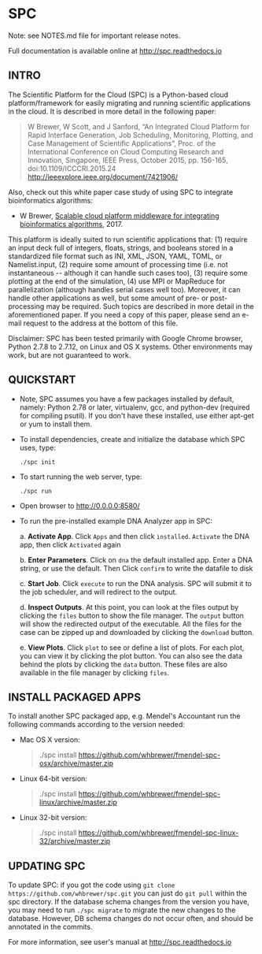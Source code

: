 # SPC

Note: see NOTES.md file for important release notes.

Full documentation is available online at http://spc.readthedocs.io

## INTRO

The Scientific Platform for the Cloud (SPC) is a Python-based cloud platform/framework for easily migrating and running scientific applications in the cloud.  It is described in more detail in the following paper:

  > W Brewer, W Scott, and J Sanford, “An Integrated Cloud Platform for Rapid Interface Generation, Job Scheduling, Monitoring, Plotting, and Case Management of Scientific Applications”, Proc. of the International Conference on Cloud Computing Research and Innovation, Singapore, IEEE Press, October 2015, pp. 156-165, doi:10.1109/ICCCRI.2015.24 http://ieeexplore.ieee.org/document/7421906/

Also, check out this white paper case study of using SPC to integrate bioinformatics algorithms:

  * W Brewer, [Scalable cloud platform middleware for integrating bioinformatics algorithms](https://github.com/whbrewer/unpublished/blob/master/scalable_bioinformatics_platform_2017.pdf), 2017.

This platform is ideally suited to run scientific applications that: (1) require an input deck full of integers, floats, strings, and booleans stored in a standardized file format such as INI, XML, JSON, YAML, TOML, or Namelist.input, (2) require some amount of processing time (i.e. not instantaneous -- although it can handle such cases too), (3) require some plotting at the end of the simulation, (4) use MPI or MapReduce for parallelization (although handles serial cases well too).  Moreover, it can handle other applications as well, but some amount of pre- or post-processing may be required.  Such topics are described in more detail in the aforementioned paper.  If you need a copy of this paper, please send an e-mail request to the address at the bottom of this file.

Disclaimer: SPC has been tested primarily with Google Chrome browser, Python 2.7.8 to 2.7.12, on Linux and OS X systems. Other environments may work, but are not guaranteed to work.

## QUICKSTART

* Note, SPC assumes you have a few packages installed by default, namely: Python 2.78 or later, virtualenv, gcc, and python-dev (required for compiling psutil).  If you don't have these installed, use either apt-get or yum to install them.

* To install dependencies, create and initialize the database which SPC uses, type:

    `./spc init`

* To start running the web server, type:

    `./spc run`

* Open browser to http://0.0.0.0:8580/

* To run the pre-installed example DNA Analyzer app in SPC:

    a. **Activate App**.  Click `Apps` and then click `installed`.  `Activate` the DNA app, then click `Activated` again

    b. **Enter Parameters**. Click on `dna` the default installed app.  Enter a DNA string, or use the default.  Then Click `confirm` to write the datafile to disk

    c. **Start Job**. Click `execute` to run the DNA analysis.  SPC will submit it to the job scheduler, and will redirect to the output.

    d. **Inspect Outputs**.  At this point, you can look at the files output by clicking the `files` button to show the file manager. The `output` button will show the redirected output of the executable.  All the files for the case can be zipped up and downloaded by clicking the `download` button.

    e. **View Plots**. Click `plot` to see or define a list of plots.  For each plot, you can view it by clicking the plot button.  You can also see the data behind the plots by clicking the `data` button.  These files are also available in the file manager by clicking `files`.

## INSTALL PACKAGED APPS

To install another SPC packaged app, e.g. Mendel's Accountant run the following commands according to the version needed:

* Mac OS X version:

    > ./spc install https://github.com/whbrewer/fmendel-spc-osx/archive/master.zip

* Linux 64-bit version:

    > ./spc install https://github.com/whbrewer/fmendel-spc-linux/archive/master.zip

* Linux 32-bit version:

    > ./spc install https://github.com/whbrewer/fmendel-spc-linux-32/archive/master.zip

## UPDATING SPC

To update SPC: if you got the code using `git clone https://github.com/whbrewer/spc.git`
you can just do `git pull` within the spc directory.  If the database schema changes from the version you have, you may need to run `./spc migrate` to migrate the new changes to the database.  However, DB schema changes do not occur often, and should be annotated in the commits.

For more information, see user's manual at http://spc.readthedocs.io

